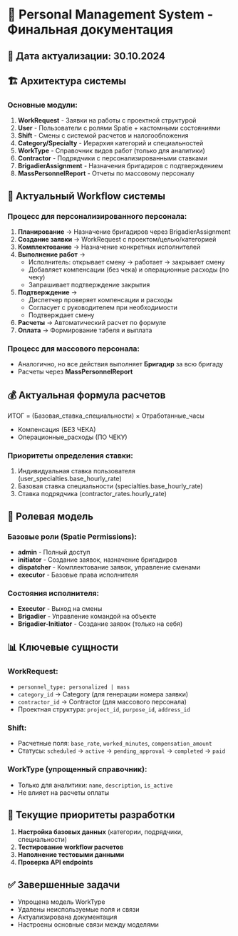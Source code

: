 # 🚀 Personal Management System - Финальная документация

## 📅 Дата актуализации: 30.10.2024

## 🏗️ Архитектура системы

### Основные модули:
1. **WorkRequest** - Заявки на работы с проектной структурой
2. **User** - Пользователи с ролями Spatie + кастомными состояниями  
3. **Shift** - Смены с системой расчетов и налогообложения
4. **Category/Specialty** - Иерархия категорий и специальностей
5. **WorkType** - Справочник видов работ (только для аналитики)
6. **Contractor** - Подрядчики с персонализированными ставками
7. **BrigadierAssignment** - Назначения бригадиров с подтверждением
8. **MassPersonnelReport** - Отчеты по массовому персоналу

## 🔄 Актуальный Workflow системы

### Процесс для персонализированного персонала:
1. **Планирование** → Назначение бригадиров через BrigadierAssignment
2. **Создание заявки** → WorkRequest с проектом/целью/категорией
3. **Комплектование** → Назначение конкретных исполнителей
4. **Выполнение работ** → 
   - Исполнитель: открывает смену → работает → закрывает смену
   - Добавляет компенсации (без чека) и операционные расходы (по чеку)
   - Запрашивает подтверждение закрытия
5. **Подтверждение** → 
   - Диспетчер проверяет компенсации и расходы
   - Согласует с руководителем при необходимости
   - Подтверждает смену
6. **Расчеты** → Автоматический расчет по формуле
7. **Оплата** → Формирование табеля и выплата

### Процесс для массового персонала:
- Аналогично, но все действия выполняет **Бригадир** за всю бригаду
- Расчеты через **MassPersonnelReport**

## 💰 Актуальная формула расчетов

ИТОГ = (Базовая_ставка_специальности) × Отработанные_часы
+ Компенсация (БЕЗ ЧЕКА)
+ Операционные_расходы (ПО ЧЕКУ)


### Приоритеты определения ставки:
1. Индивидуальная ставка пользователя (user_specialties.base_hourly_rate)
2. Базовая ставка специальности (specialties.base_hourly_rate)  
3. Ставка подрядчика (contractor_rates.hourly_rate)

## 👥 Ролевая модель

### Базовые роли (Spatie Permissions):
- **admin** - Полный доступ
- **initiator** - Создание заявок, назначение бригадиров
- **dispatcher** - Комплектование заявок, управление сменами
- **executor** - Базовые права исполнителя

### Состояния исполнителя:
- **Executor** - Выход на смены
- **Brigadier** - Управление командой на объекте
- **Brigadier-Initiator** - Создание заявок (только на себя)

## 📊 Ключевые сущности

### WorkRequest:
- `personnel_type: personalized | mass`
- `category_id` → Category (для генерации номера заявки)
- `contractor_id` → Contractor (для массового персонала)
- Проектная структура: `project_id`, `purpose_id`, `address_id`

### Shift:
- Расчетные поля: `base_rate`, `worked_minutes`, `compensation_amount`
- Статусы: `scheduled` → `active` → `pending_approval` → `completed` → `paid`

### WorkType (упрощенный справочник):
- Только для аналитики: `name`, `description`, `is_active`
- Не влияет на расчеты оплаты

## 🎯 Текущие приоритеты разработки

1. **Настройка базовых данных** (категории, подрядчики, специальности)
2. **Тестирование workflow расчетов**
3. **Наполнение тестовыми данными**
4. **Проверка API endpoints**

## ✅ Завершенные задачи
- Упрощена модель WorkType
- Удалены неиспользуемые поля и связи
- Актуализирована документация
- Настроены основные связи между моделями
